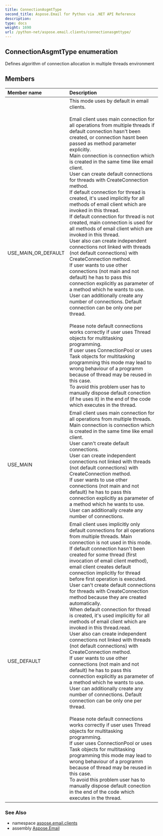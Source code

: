 ```yaml
---
title: ConnectionAsgmtType
second_title: Aspose.Email for Python via .NET API Reference
description: 
type: docs
weight: 1690
url: /python-net/aspose.email.clients/connectionasgmttype/
---
```


## ConnectionAsgmtType enumeration

Defines algorithm of connection allocation in multiple threads environment

## Members
| Member name | Description |
| :- | :- |
|USE_MAIN_OR_DEFAULT|This mode uses by default in email clients.<br/>            <br/>            Email client uses main connection for all operations from multiple threads if default connection hasn't been created, or connection hasnt been passed as method parameter explicitly. <br/>            Main connection is connection which is created in the same time like email client.<br/>            User can create default connections for threads with CreateConnection method. <br/>            If default connection for thread is created, it's used implicitly for all methods of email client which are invoked in this thread.<br/>            If default connection for thread is not created, main connection is used for all methods of email client which are invoked in this thread.<br/>            User also can create independent connections not linked with threads (not default connections) with CreateConnection method. <br/>            If user wants to use other connections (not main and not default) he has to pass this connection explicitly as parameter of a method which he wants to use.<br/>            User can additionally create any number of connections. Default connection can be only one per thread.<br/>            <br/>            Please note default connections works correctly if user uses Thread objects for multitasking programming. <br/>            If user uses ConnectionPool or uses Task objects for multitasking programming this mode may lead to wrong behaviour of a programm because of thread may be reused in this case.<br/>            To avoid this problem user has to manually dispose default conection (if he uses it) in the end of the code which executes in the thread.|
|USE_MAIN|Email client uses main connection for all operations from multiple threads. <br/>            Main connection is connection which is created in the same time like email client.<br/>            User cann't create default connections.<br/>            User can create independent connections not linked with threads (not default connections) with CreateConnection method. <br/>            If user wants to use other connections (not main and not default) he has to pass this connection explicitly as parameter of a method which he wants to use.<br/>            User can additionally create any number of connections.|
|USE_DEFAULT|Email client uses implicitly only default connections for all operations from multiple threads. Main connection is not used in this mode.<br/>            If default connection hasn't been created for some thread (first invocation of email client method), <br/>            email client creates default connection implicitly for thread before first operation is executed.<br/>            User can't create default connections for threads with CreateConnection method because they are created automatically. <br/>            When default connection for thread is created, it's used implicitly for all methods of email client which are invoked in this thread.read.<br/>            User also can create independent connections not linked with threads (not default connections) with CreateConnection method. <br/>            If user wants to use other connections (not main and not default) he has to pass this connection explicitly as parameter of a method which he wants to use.<br/>            User can additionally create any number of connections. Default connection can be only one per thread.<br/>            <br/>            Please note default connections works correctly if user uses Thread objects for multitasking programming. <br/>            If user uses ConnectionPool or uses Task objects for multitasking programming this mode may lead to wrong behaviour of a programm because of thread may be reused in this case.<br/>            To avoid this problem user has to manually dispose default conection in the end of the code which executes in the thread.|

### See Also

* namespace [aspose.email.clients](/email/python-net/aspose.email.clients/)
* assembly [Aspose.Email](/email/python-net/)

